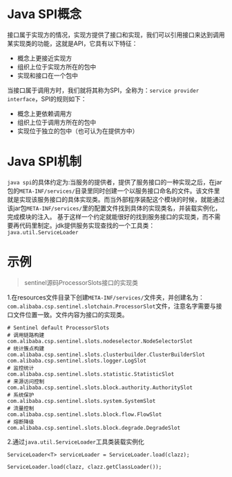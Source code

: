 # Java SPI概念

接口属于实现方的情况，实现方提供了接口和实现，我们可以引用接口来达到调用某实现类的功能，这就是API，它具有以下特征：

- 概念上更接近实现方
- 组织上位于实现方所在的包中
- 实现和接口在一个包中

当接口属于调用方时，我们就将其称为SPI，全称为：`service provider interface`，SPI的规则如下：

- 概念上更依赖调用方
- 组织上位于调用方所在的包中
- 实现位于独立的包中（也可认为在提供方中）


# Java SPI机制

`java spi`的具体约定为:当服务的提供者，提供了服务接口的一种实现之后，在jar包的`META-INF/services/`目录里同时创建一个以服务接口命名的文件。该文件里就是实现该服务接口的具体实现类。而当外部程序装配这个模块的时候，就能通过该jar包`META-INF/services/`里的配置文件找到具体的实现类名，并装载实例化，完成模块的注入。 基于这样一个约定就能很好的找到服务接口的实现类，而不需要再代码里制定。jdk提供服务实现查找的一个工具类：`java.util.ServiceLoader`


# 示例

> sentinel源码ProcessorSlots接口的实现类

1.在resources文件目录下创建`META-INF/services/`文件夹，并创建名为：`com.alibaba.csp.sentinel.slotchain.ProcessorSlot`文件，注意名字需要与接口文件位置一致。文件内容为接口的实现类。

```
# Sentinel default ProcessorSlots
# 调用链路构建
com.alibaba.csp.sentinel.slots.nodeselector.NodeSelectorSlot
# 统计簇点构建
com.alibaba.csp.sentinel.slots.clusterbuilder.ClusterBuilderSlot
com.alibaba.csp.sentinel.slots.logger.LogSlot
# 监控统计
com.alibaba.csp.sentinel.slots.statistic.StatisticSlot
# 来源访问控制
com.alibaba.csp.sentinel.slots.block.authority.AuthoritySlot
# 系统保护
com.alibaba.csp.sentinel.slots.system.SystemSlot
# 流量控制
com.alibaba.csp.sentinel.slots.block.flow.FlowSlot
# 熔断降级
com.alibaba.csp.sentinel.slots.block.degrade.DegradeSlot
```

2.通过`java.util.ServiceLoader`工具类装载实例化

```
ServiceLoader<T> serviceLoader = ServiceLoader.load(clazz);

ServiceLoader.load(clazz, clazz.getClassLoader());
```


